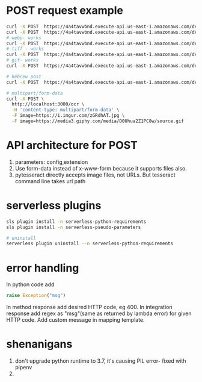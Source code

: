 # POST request example
```sh
curl -X POST  https://4a4tavwbnd.execute-api.us-east-1.amazonaws.com/dev/ocr -d "https://i.imgur.com/zGRdhAT.jpg"
curl -X POST  https://4a4tavwbnd.execute-api.us-east-1.amazonaws.com/dev/ocr -d "https://i.etsystatic.com/16235847/r/il/b1e59b/2011957531/il_570xN.2011957531_p39l.jpg"
# webp- works
curl -X POST  https://4a4tavwbnd.execute-api.us-east-1.amazonaws.com/dev/ocr -d "https://www.online-convert.com/downloadfile/e1faa392-54fc-4aa3-96e8-764b872f6c5f/180d9d302f6308358ec8b8faaed7e74e"
# tiff - works
curl -X POST  https://4a4tavwbnd.execute-api.us-east-1.amazonaws.com/dev/ocr -d "https://www.online-convert.com/downloadfile/eefcbca6-e32f-4746-b48c-b79eab426c2d/5e98fef3ab27e890f09bb70257584ec0"
# gif- works
curl -X POST  https://4a4tavwbnd.execute-api.us-east-1.amazonaws.com/dev/ocr -d "https://media3.giphy.com/media/D0Uhua2Z1PC8w/source.gif"

# hebrew post
curl -X POST  https://4a4tavwbnd.execute-api.us-east-1.amazonaws.com/dev/ocr -d "https://encrypted-tbn0.gstatic.com/images?q=tbn%3AANd9GcQdUtag90lRt2LVqV0MCHiO-w-FCbEpkjSOrOaNB6_3wVvr1kj0"

# multipart/form-data
curl -X POST \
  http://localhost:3000/ocr \
  -H 'content-type: multipart/form-data' \
  -F image=https://i.imgur.com/zGRdhAT.jpg \
  -F image=https://media3.giphy.com/media/D0Uhua2Z1PC8w/source.gif
```

# API architecture for POST 
1. parameters: config,extension
2. Use form-data instead of x-www-form because it supports files also.
3. pytesseract directly accepts image files, not URLs. But tesseract command line takes url path

# serverless plugins
```sh
sls plugin install -n serverless-python-requirements
sls plugin install -n serverless-pseudo-parameters

# uninstall
serverless plugin uninstall --n serverless-python-requirements
```
# error handling
In python code add 
```py
raise Exception("msg")
```
In method response add desired HTTP code, eg 400. In integration response add regex as "msg"(same as returned by lambda error) for given HTTP code. Add custom message in mapping template.
# shenanigans
1. don't upgrade python runtime to 3.7, it's causing PIL error- fixed with pipenv
2. 

